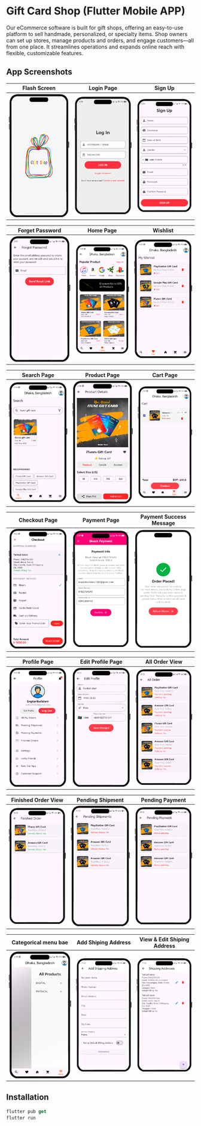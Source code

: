 # Gift Card Shop (Flutter Mobile APP)
Our eCommerce software is built for gift shops, offering an easy-to-use platform to sell handmade, personalized, or specialty items. Shop owners can set up stores, manage products and orders, and engage customers—all from one place. It streamlines operations and expands online reach with flexible, customizable features.

## App Screenshots

| Flash Screen | Login Page | Sign Up |
|-------------|--------------|----------|
| ![Flash Screen](images/LogoScreen.png) | ![Login](images/Login.png) | ![Sign Up](images/Register.png) |


| Forget Password | Home Page | Wishlist |
|-------------|--------------|----------|
| ![Flash Screen](images/Forgetpassword.png) | ![Login](images/Home.png) | ![Sign Up](images/WishList.png) |


| Search Page | Product Page | Cart Page |
|-------------|--------------|----------|
| ![Search](images/search.png) | ![Product Page](images/Products.png) | ![Cart Page](images/Cart.png) |


| Checkout Page | Payment Page | Payment Success Message |
|-------------|--------------|----------|
| ![Checkout Page](images/Checkout.png) | ![Payment Page](images/Payment.png) | ![Payment Success](images/Success.png) |


| Profile Page | Edit Profile Page | All Order View |
|-------------|--------------|----------|
| ![Profile Page](images/Profile.png) | ![Eidit Prodile Page](images/eiditProdile.png) | ![All Order](images/allorder.png) |


| Finished Order View | Pending Shipment | Pending Payment |
|-------------|--------------|----------|
| ![Finished Order](images/finishedorder.png) | ![Pending Shipment](images/pendingshipment.png) | ![Pending Payment](images/pendingpayment.png) |


| Categorical menu bae | Add Shiping Address | View & Edit Shiping Address |
|-------------|--------------|----------|
| ![Categorical Menu](images/Menu.png) | ![Add Shiping Address](images/ShipingAddress.png) | ![View & Edit Shiping Address](images/Viewandeditshipingaddress.png) |


## Installation

```dart
flutter pub get
flutter run
